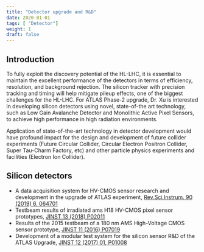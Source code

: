 ```yaml
---
title: "Detector upgrade and R&D"
date: 2020-01-01
tags: [ "Detector"]
weight: 1
draft: false
---
```


## Introduction

To fully exploit the discovery potential of the HL-LHC, it is essential to maintain the excellent performance of the
detectors in terms of efficiency, resolution, and background rejection. The silicon tracker with precision tracking and timing will help mitigate pileup effects, one of the biggest challenges for the HL-LHC.
For ATLAS Phase-2 upgrade, Dr. Xu is interested in developing silicon detectors using novel, state-of-the art technology,
such as Low Gain Avalanche Detector and Monolithic Active Pixel Sensors, to achieve high performance in high radiation environments.

Application of state-of-the-art technology in detector development would have profound impact for the design and development of
future collider experiments (Future Circular Collider, Circular Electron Positron Collider, Super Tau-Charm Factory, etc)
and other particle physics experiments and facilities (Electron Ion Collider).

## Silicon detectors

* A data acquisition system for HV-CMOS sensor research and development in the upgrade of ATLAS experiment, [Rev.Sci.Instrum. 90 (2019) 6, 064701](https://doi.org/10.1063/1.5092714)
* Testbeam results of irradiated ams H18 HV-CMOS pixel sensor prototypes, [JINST 13 (2018) P02011](https://doi.org/10.1088/1748-0221/13/02/P02011)
* Results of the 2015 testbeam of a 180 nm AMS High-Voltage CMOS sensor prototype, [JINST 11 (2016) P07019](https://doi.org/10.1088/1748-0221/11/07/P07019)
* Development of a modular test system for the silicon sensor R&D of the ATLAS Upgrade, [JINST 12 (2017) 01, P01008](https://doi.org/10.1088/1748-0221/12/01/P01008)
